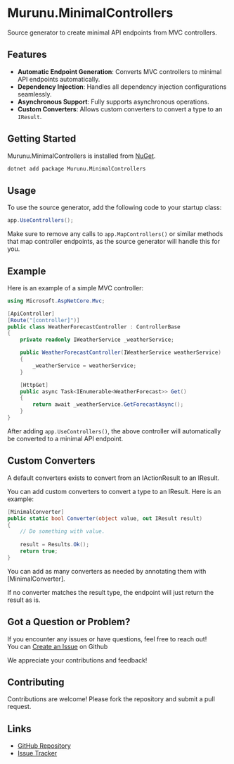 # Murunu.MinimalControllers
Source generator to create minimal API endpoints from MVC controllers.

## Features
- **Automatic Endpoint Generation**: Converts MVC controllers to minimal API endpoints automatically.
- **Dependency Injection**: Handles all dependency injection configurations seamlessly.
- **Asynchronous Support**: Fully supports asynchronous operations.
- **Custom Converters**: Allows custom converters to convert a type to an `IResult`.

## Getting Started
Murunu.MinimalControllers is installed from [NuGet](https://www.nuget.org/packages/Murunu.MinimalControllers).

```bash
dotnet add package Murunu.MinimalControllers
```

## Usage
To use the source generator, add the following code to your startup class:

```csharp
app.UseControllers();
```

Make sure to remove any calls to `app.MapControllers()` or similar methods that map controller endpoints, as the source generator will handle this for you.

## Example
Here is an example of a simple MVC controller:
```csharp
using Microsoft.AspNetCore.Mvc;

[ApiController]
[Route("[controller]")]
public class WeatherForecastController : ControllerBase
{
    private readonly IWeatherService _weatherService;

    public WeatherForecastController(IWeatherService weatherService)
    {
        _weatherService = weatherService;
    }

    [HttpGet]
    public async Task<IEnumerable<WeatherForecast>> Get()
    {
        return await _weatherService.GetForecastAsync();
    }
}
```

After adding `app.UseControllers()`, the above controller will automatically be converted to a minimal API endpoint.

## Custom Converters
A default converters exists to convert from an IActionResult to an IResult.

You can add custom converters to convert a type to an IResult. Here is an example:
```csharp
[MinimalConverter]
public static bool Converter(object value, out IResult result)
{
    // Do something with value.
    
    result = Results.Ok();
    return true;
}
```
You can add as many converters as needed by annotating them with [MinimalConverter].

If no converter matches the result type, the endpoint will just return the result as is.

## Got a Question or Problem?
If you encounter any issues or have questions, feel free to reach out!  
You can [Create an Issue](https://github.com/murunu/MinimalControllers/issues/new/choose) on Github  

We appreciate your contributions and feedback!

## Contributing
Contributions are welcome! Please fork the repository and submit a pull request.

## Links
 - [GitHub Repository](https://github.com/murunu/MinimalControllers)
 - [Issue Tracker](https://github.com/murunu/MinimalControllers/issues)
